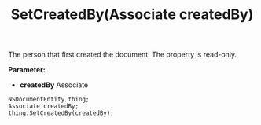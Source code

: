 ﻿---
uid: crmscript_ref_NSDocumentEntity_SetCreatedBy
title: SetCreatedBy(Associate createdBy)
intellisense: NSDocumentEntity.SetCreatedBy
keywords: NSDocumentEntity, GetCreatedBy
so.topic: reference
---

The person that first created the document. The property is read-only.

**Parameter:** 
 - **createdBy** Associate

```crmscript
NSDocumentEntity thing;
Associate createdBy;
thing.SetCreatedBy(createdBy);
```

